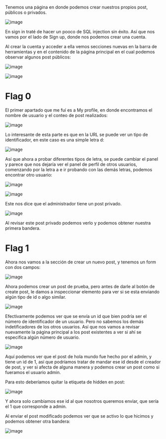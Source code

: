 Tenemos una página en donde podemos crear nuestros propios post, públicos o privados.

![image](https://user-images.githubusercontent.com/43856126/115179232-6267c700-a0c2-11eb-856d-78e37994b286.png)

En sign in traté de hacer un pooco de SQL injection sin éxito. Así que nos vamos por el lado de Sign up, donde nos podemos crear una cuenta.

Al crear la cuenta y acceder a ella vemos secciones nuevas en la barra de herramientas y en el contenido de la página principal en el cual podemos observar algunos post públicos:

![image](https://user-images.githubusercontent.com/43856126/115179390-c12d4080-a0c2-11eb-8dd4-34d39ac93378.png)

![image](https://user-images.githubusercontent.com/43856126/115179422-cdb19900-a0c2-11eb-8eef-5f21d64d4b1f.png)

# Flag 0

El primer apartado que me fuí es a My profile, en donde encontramos el nombre de usuario y el conteo de post realizados:

![image](https://user-images.githubusercontent.com/43856126/115179544-15d0bb80-a0c3-11eb-831d-6fa470b3eab9.png)

Lo interesante de esta parte es que en la URL se puede ver un tipo de identificador, en este caso es una simple letra d:

![image](https://user-images.githubusercontent.com/43856126/115179635-4a447780-a0c3-11eb-9421-c61196b0bfd4.png)

Así que ahora a probar diferentes tipos de letra, se puede cambiar el panel y parece que nos dejaría ver el panel de perfil de otros usuarios, comenzando por la letra a e ir probando con las demás letras, podemos encontrar otro usuario:

![image](https://user-images.githubusercontent.com/43856126/115179701-6e07bd80-a0c3-11eb-9b59-f1192a73c5ff.png)

![image](https://user-images.githubusercontent.com/43856126/115179779-a0191f80-a0c3-11eb-81b1-51160c57cd3f.png)

Este nos dice que el administrador tiene un post privado.

![image](https://user-images.githubusercontent.com/43856126/115179832-bf17b180-a0c3-11eb-8b61-521a926195ca.png)

Al revisar este post privado podemos verlo y podemos obtener nuestra primera bandera.

# Flag 1

Ahora nos vamos a la sección de crear un nuevo post, y tenemos un form con dos campos:

![image](https://user-images.githubusercontent.com/43856126/115180280-be334f80-a0c4-11eb-9df7-64afd2cb5f88.png)

Ahora podemos crear un post de prueba, pero antes de darle al botón de create post, le damos a inspeccionar elemento para ver si se esta enviando algún tipo de id o algo similar.

![image](https://user-images.githubusercontent.com/43856126/115180403-0488ae80-a0c5-11eb-9582-ed7a8edc2ecb.png)

Efectivamente podemos ver que se envía un id que bien podría ser el número de identificador de un usuario. Pero no sabemos los demás indetificadores de los otros usuarios. Así que nos vamos a revisar nuevamente la página principal a los post existentes a ver si ahí se especifica algún número de usuario.

![image](https://user-images.githubusercontent.com/43856126/115180510-4154a580-a0c5-11eb-80cc-fe61386e8335.png)

Aquí podemos ver que el post de hola mundo fue hecho por el admin, y tiene un id de 1, así que podríamos tratar de mandar ese id desde el creador de post, y ver si afecta de alguna manera y podemos crear un post como si fueramos el usuario admin.

Para esto deberíamos quitar la etiqueta de hidden en post:

![image](https://user-images.githubusercontent.com/43856126/115180611-8d074f00-a0c5-11eb-9538-88e0a31e000f.png)

Y ahora solo cambiamos ese id al que nosotros queremos enviar, que sería el 1 que corresponde a admin.

Al enviar el post modificado podemos ver que se activo lo que hicimos y podemos obtener otra bandera:

![image](https://user-images.githubusercontent.com/43856126/115180714-d3f54480-a0c5-11eb-983a-4b9fc10c764f.png)



